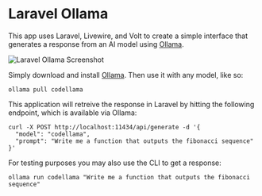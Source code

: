 # Laravel Ollama

This app uses Laravel, Livewire, and Volt to create a simple interface that generates a response from an AI model using [Ollama](https://ollama.com/).

![Laravel Ollama Screenshot](https://raw.githubusercontent.com/thedevdojo/laravel-ollama/main/public/ollama-screenshot.png)

Simply download and install [Ollama](https://ollama.com/). Then use it with any model, like so:

```
ollama pull codellama
```

This application will retreive the response in Laravel by hitting the following endpoint, which is available via Ollama:

```
curl -X POST http://localhost:11434/api/generate -d '{
  "model": "codellama",
  "prompt": "Write me a function that outputs the fibonacci sequence"
}'
```

For testing purposes you may also use the CLI to get a response:

```
ollama run codellama "Write me a function that outputs the fibonacci sequence"
```